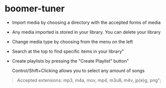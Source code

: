 # boomer-tuner

- Import media by choosing a directory with the accepted forms of media
- Any media imported is stored in your library. You can delete your library
- Change media type by choosing from the menu on the left
- Search at the top to find specific items in your library"
- Create playlists by pressing the \"Create Playlist\" button"
    
    Control/Shift+Clicking allows you to select any amount of songs

> Accepted extensions: mp3, m4a, mov, mp4, m3u8, m4v, jp(e)g, png";
